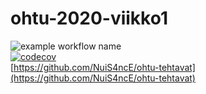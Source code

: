# ohtu-2020-viikko1
![example workflow name](https://github.com/NuiS4ncE/ohtu-2020-viikko1/workflows/Java%20CI%20with%20Gradle/badge.svg) 
<br/>
[![codecov](https://codecov.io/gh/NuiS4ncE/ohtu-2020-viikko1/branch/main/graph/badge.svg?token=R61BSSRJT6)](undefined) 
<br/>
[https://github.com/NuiS4ncE/ohtu-tehtavat](https://github.com/NuiS4ncE/ohtu-tehtavat)